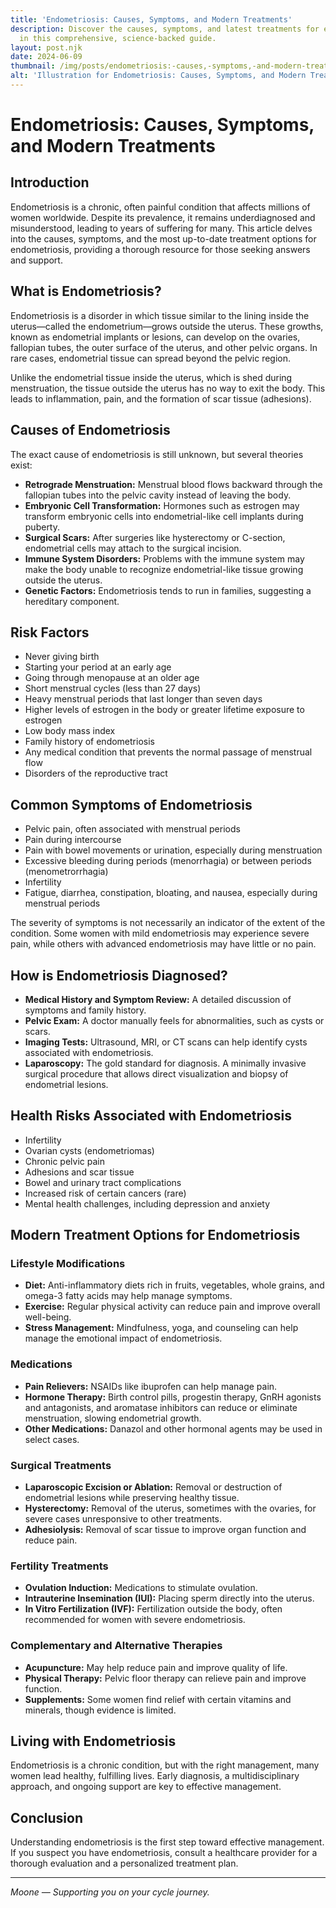 ```yaml
---
title: 'Endometriosis: Causes, Symptoms, and Modern Treatments'
description: Discover the causes, symptoms, and latest treatments for endometriosis
  in this comprehensive, science-backed guide.
layout: post.njk
date: 2024-06-09
thumbnail: /img/posts/endometriosis:-causes,-symptoms,-and-modern-treatments.webp
alt: 'Illustration for Endometriosis: Causes, Symptoms, and Modern Treatments'
---
```


# Endometriosis: Causes, Symptoms, and Modern Treatments

## Introduction

Endometriosis is a chronic, often painful condition that affects millions of women worldwide. Despite its prevalence, it remains underdiagnosed and misunderstood, leading to years of suffering for many. This article delves into the causes, symptoms, and the most up-to-date treatment options for endometriosis, providing a thorough resource for those seeking answers and support.

## What is Endometriosis?

Endometriosis is a disorder in which tissue similar to the lining inside the uterus—called the endometrium—grows outside the uterus. These growths, known as endometrial implants or lesions, can develop on the ovaries, fallopian tubes, the outer surface of the uterus, and other pelvic organs. In rare cases, endometrial tissue can spread beyond the pelvic region.

Unlike the endometrial tissue inside the uterus, which is shed during menstruation, the tissue outside the uterus has no way to exit the body. This leads to inflammation, pain, and the formation of scar tissue (adhesions).

## Causes of Endometriosis

The exact cause of endometriosis is still unknown, but several theories exist:

- **Retrograde Menstruation:** Menstrual blood flows backward through the fallopian tubes into the pelvic cavity instead of leaving the body.
- **Embryonic Cell Transformation:** Hormones such as estrogen may transform embryonic cells into endometrial-like cell implants during puberty.
- **Surgical Scars:** After surgeries like hysterectomy or C-section, endometrial cells may attach to the surgical incision.
- **Immune System Disorders:** Problems with the immune system may make the body unable to recognize endometrial-like tissue growing outside the uterus.
- **Genetic Factors:** Endometriosis tends to run in families, suggesting a hereditary component.

## Risk Factors

- Never giving birth
- Starting your period at an early age
- Going through menopause at an older age
- Short menstrual cycles (less than 27 days)
- Heavy menstrual periods that last longer than seven days
- Higher levels of estrogen in the body or greater lifetime exposure to estrogen
- Low body mass index
- Family history of endometriosis
- Any medical condition that prevents the normal passage of menstrual flow
- Disorders of the reproductive tract

## Common Symptoms of Endometriosis

- Pelvic pain, often associated with menstrual periods
- Pain during intercourse
- Pain with bowel movements or urination, especially during menstruation
- Excessive bleeding during periods (menorrhagia) or between periods (menometrorrhagia)
- Infertility
- Fatigue, diarrhea, constipation, bloating, and nausea, especially during menstrual periods

The severity of symptoms is not necessarily an indicator of the extent of the condition. Some women with mild endometriosis may experience severe pain, while others with advanced endometriosis may have little or no pain.

## How is Endometriosis Diagnosed?

- **Medical History and Symptom Review:** A detailed discussion of symptoms and family history.
- **Pelvic Exam:** A doctor manually feels for abnormalities, such as cysts or scars.
- **Imaging Tests:** Ultrasound, MRI, or CT scans can help identify cysts associated with endometriosis.
- **Laparoscopy:** The gold standard for diagnosis. A minimally invasive surgical procedure that allows direct visualization and biopsy of endometrial lesions.

## Health Risks Associated with Endometriosis

- Infertility
- Ovarian cysts (endometriomas)
- Chronic pelvic pain
- Adhesions and scar tissue
- Bowel and urinary tract complications
- Increased risk of certain cancers (rare)
- Mental health challenges, including depression and anxiety

## Modern Treatment Options for Endometriosis

### Lifestyle Modifications

- **Diet:** Anti-inflammatory diets rich in fruits, vegetables, whole grains, and omega-3 fatty acids may help manage symptoms.
- **Exercise:** Regular physical activity can reduce pain and improve overall well-being.
- **Stress Management:** Mindfulness, yoga, and counseling can help manage the emotional impact of endometriosis.

### Medications

- **Pain Relievers:** NSAIDs like ibuprofen can help manage pain.
- **Hormone Therapy:** Birth control pills, progestin therapy, GnRH agonists and antagonists, and aromatase inhibitors can reduce or eliminate menstruation, slowing endometrial growth.
- **Other Medications:** Danazol and other hormonal agents may be used in select cases.

### Surgical Treatments

- **Laparoscopic Excision or Ablation:** Removal or destruction of endometrial lesions while preserving healthy tissue.
- **Hysterectomy:** Removal of the uterus, sometimes with the ovaries, for severe cases unresponsive to other treatments.
- **Adhesiolysis:** Removal of scar tissue to improve organ function and reduce pain.

### Fertility Treatments

- **Ovulation Induction:** Medications to stimulate ovulation.
- **Intrauterine Insemination (IUI):** Placing sperm directly into the uterus.
- **In Vitro Fertilization (IVF):** Fertilization outside the body, often recommended for women with severe endometriosis.

### Complementary and Alternative Therapies

- **Acupuncture:** May help reduce pain and improve quality of life.
- **Physical Therapy:** Pelvic floor therapy can relieve pain and improve function.
- **Supplements:** Some women find relief with certain vitamins and minerals, though evidence is limited.

## Living with Endometriosis

Endometriosis is a chronic condition, but with the right management, many women lead healthy, fulfilling lives. Early diagnosis, a multidisciplinary approach, and ongoing support are key to effective management.

## Conclusion

Understanding endometriosis is the first step toward effective management. If you suspect you have endometriosis, consult a healthcare provider for a thorough evaluation and a personalized treatment plan.

---

*Moone — Supporting you on your cycle journey.* 